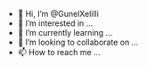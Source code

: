 - 👋 Hi, I’m @GunelXelilli
- 👀 I’m interested in ...
- 🌱 I’m currently learning ...
- 💞️ I’m looking to collaborate on ...
- 📫 How to reach me ...

<!---
GunelXelilli/GunelXelilli is a ✨ special ✨ repository because its `README.md` (this file) appears on your GitHub profile.
You can click the Preview link to take a look at your changes.
--->

